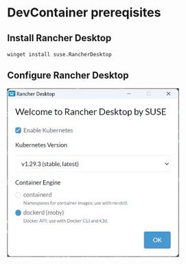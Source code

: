 # DevContainer prereqisites

## Install Rancher Desktop

```pwsh
winget install suse.RancherDesktop
```

## Configure Rancher Desktop

<img src="image.png"  width="400">
